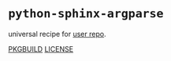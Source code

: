 # `python-sphinx-argparse`

universal recipe for [user repo](../themartiancompany/ur).

[PKGBUILD](PKGBUILD)
[LICENSE](COPYING)
